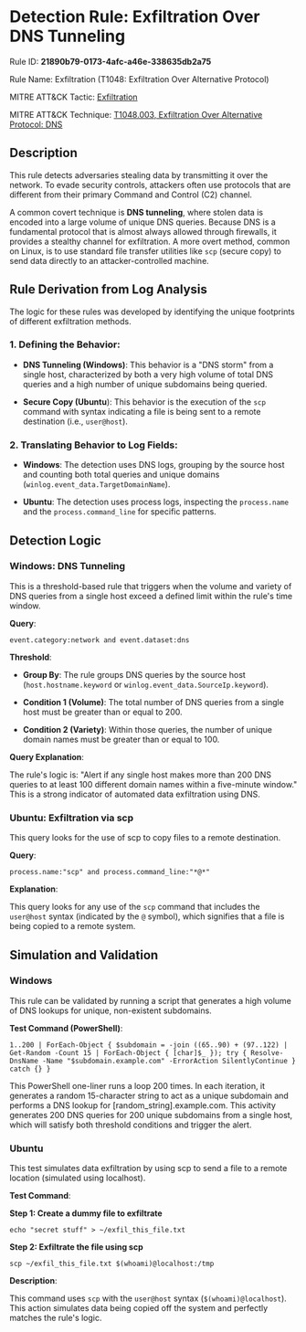 # Detection Rule: Exfiltration Over DNS Tunneling

Rule ID: **21890b79-0173-4afc-a46e-338635db2a75**

Rule Name: Exfiltration (T1048: Exfiltration Over Alternative Protocol)

MITRE ATT&CK Tactic: [Exfiltration](https://attack.mitre.org/tactics/TA0010/)

MITRE ATT&CK Technique: [T1048.003, Exfiltration Over Alternative Protocol: DNS](https://attack.mitre.org/techniques/T1048/003/)

## Description

This rule detects adversaries stealing data by transmitting it over the network. To evade security controls, attackers often use protocols that are different from their primary Command and Control (C2) channel.

A common covert technique is **DNS tunneling**, where stolen data is encoded into a large volume of unique DNS queries. Because DNS is a fundamental protocol that is almost always allowed through firewalls, it provides a stealthy channel for exfiltration. A more overt method, common on Linux, is to use standard file transfer utilities like `scp` (secure copy) to send data directly to an attacker-controlled machine.

## Rule Derivation from Log Analysis

The logic for these rules was developed by identifying the unique footprints of different exfiltration methods.

### **1. Defining the Behavior**:

- **DNS Tunneling (Windows)**: This behavior is a "DNS storm" from a single host, characterized by both a very high volume of total DNS queries and a high number of unique subdomains being queried.

- **Secure Copy (Ubuntu**): This behavior is the execution of the `scp` command with syntax indicating a file is being sent to a remote destination (i.e., `user@host`).

### **2. Translating Behavior to Log Fields**: 

- **Windows**: The detection uses DNS logs, grouping by the source host and counting both total queries and unique domains (`winlog.event_data.TargetDomainName`).

- **Ubuntu**: The detection uses process logs, inspecting the `process.name` and the `process.command_line` for specific patterns.

## Detection Logic

### Windows: DNS Tunneling

This is a threshold-based rule that triggers when the volume and variety of DNS queries from a single host exceed a defined limit within the rule's time window.

**Query**:

`event.category:network and event.dataset:dns`

**Threshold**:

- **Group By**: The rule groups DNS queries by the source host (`host.hostname.keyword` or `winlog.event_data.SourceIp.keyword`).

- **Condition 1 (Volume)**: The total number of DNS queries from a single host must be greater than or equal to 200.

- **Condition 2 (Variety)**: Within those queries, the number of unique domain names must be greater than or equal to 100.

**Query Explanation**:

The rule's logic is: "Alert if any single host makes more than 200 DNS queries to at least 100 different domain names within a five-minute window." This is a strong indicator of automated data exfiltration using DNS.

### Ubuntu: Exfiltration via scp

This query looks for the use of scp to copy files to a remote destination.

**Query**:

`process.name:"scp" and process.command_line:"*@*"`

**Explanation**: 

This query looks for any use of the `scp` command that includes the `user@host` syntax (indicated by the `@` symbol), which signifies that a file is being copied to a remote system.

## Simulation and Validation

### Windows

This rule can be validated by running a script that generates a high volume of DNS lookups for unique, non-existent subdomains.

**Test Command (PowerShell)**:

`1..200 | ForEach-Object { $subdomain = -join ((65..90) + (97..122) | Get-Random -Count 15 | ForEach-Object { [char]$_ }); try { Resolve-DnsName -Name "$subdomain.example.com" -ErrorAction SilentlyContinue } catch {} }`

This PowerShell one-liner runs a loop 200 times. In each iteration, it generates a random 15-character string to act as a unique subdomain and performs a DNS lookup for [random_string].example.com. This activity generates 200 DNS queries for 200 unique subdomains from a single host, which will satisfy both threshold conditions and trigger the alert.

### Ubuntu

This test simulates data exfiltration by using scp to send a file to a remote location (simulated using localhost).

**Test Command**:

**Step 1: Create a dummy file to exfiltrate**

`echo "secret stuff" > ~/exfil_this_file.txt`

**Step 2: Exfiltrate the file using scp**

`scp ~/exfil_this_file.txt $(whoami)@localhost:/tmp`

**Description**: 

This command uses `scp` with the `user@host` syntax (`$(whoami)@localhost`). This action simulates data being copied off the system and perfectly matches the rule's logic.
